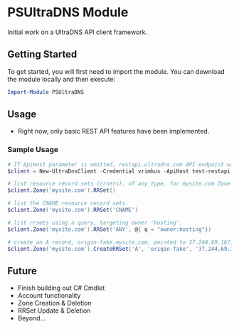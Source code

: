 PSUltraDNS Module
=================

Initial work on a UltraDNS API client framework. 

## Getting Started

To get started, you will first need to import the module.  You can download the module locally and then execute:

```powershell
Import-Module PSUltraDNS
```


## Usage

 * Right now, only basic REST API features have been implemented. 

### Sample Usage

```powershell
# If ApiHost parameter is omitted, restapi.ultradns.com API endpoint will be used.
$client = New-UltraDnsClient -Credential vrimkus -ApiHost test-restapi.ultradns.com

# list resource record sets (rrsets), of any type, for mysite.com Zone (default limit of 100).
$client.Zone('mysite.com').RRSet()

# list the CNAME resource record sets.
$client.Zone('mysite.com').RRSet('CNAME')

# list rrsets using a query, targeting owner 'hosting'.
$client.Zone('mysite.com').RRSet('ANY', @{ q = "owner:hosting"})

# create an A record, origin-fake.mysite.com, pointed to 37.244.69.167, with TTL of 300.
$client.Zone('mysite.com').CreateRRSet('A', 'origin-fake', '37.244.69.167', 300)
```

## Future
 * Finish building out C# Cmdlet
 * Account functionality
 * Zone Creation & Deletion
 * RRSet Update & Deletion
 * Beyond...